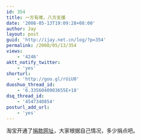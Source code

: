 ```yaml
---
id: 354
title: 一方有难，八方支援
date: '2008-05-13T19:09:28+08:00'
author: Jay
layout: post
guid: 'http://ijay.net.cn/log/?p=354'
permalink: /2008/05/13/354
views:
    - '4246'
aktt_notify_twitter:
    - 'yes'
shorturl:
    - 'http://goo.gl/rUiU0'
duoshuo_thread_id:
    - '6.3356040903655E+18'
dsq_thread_id:
    - '4547340854'
posturl_add_url:
    - 'yes'
---
```


淘宝开通了<a href="http://err.taobao.com/error1.html">捐款网址</a>，大家根据自己情况，多少捐点吧。